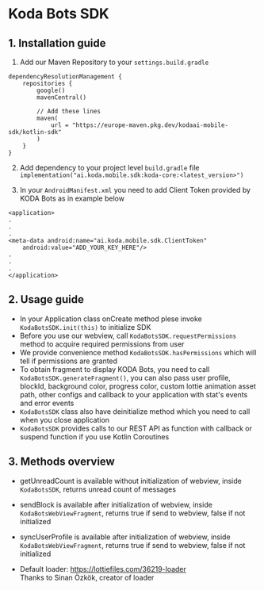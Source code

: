 # Koda Bots SDK
## 1. Installation guide

1. Add our Maven Repository to your `settings.build.gradle`
```
dependencyResolutionManagement {  
    repositories {  
        google()  
        mavenCentral()
          
	    // Add these lines
        maven(  
            url = "https://europe-maven.pkg.dev/kodaai-mobile-sdk/kotlin-sdk"  
        )  
    }  
}
```

2. Add dependency to your project level `build.gradle` file
   `implementation("ai.koda.mobile.sdk:koda-core:<latest_version>") `

3. In your `AndroidManifest.xml` you need to add Client Token provided by KODA Bots as in example below
```
<application>
.
.
.
<meta-data android:name="ai.koda.mobile.sdk.ClientToken"  
    android:value="ADD_YOUR_KEY_HERE"/>
.
.
.
</application>
```

## 2. Usage guide
- In your Application class onCreate method plese invoke ```KodaBotsSDK.init(this)``` to initialize SDK
- Before you use our webview, call ```KodaBotsSDK.requestPermissions``` method to acquire required permissions from user
- We provide convenience method ```KodaBotsSDK.hasPermissions``` which will tell if permissions are granted
- To obtain fragment to display KODA Bots, you need to call ```KodaBotsSDK.generateFragment()```, you can also pass user profile, blockId, background color, progress color, custom lottie animation asset path, other configs and callback to your application with stat's events and error events
- ```KodaBotsSDK``` class also have deinitialize method which you need to call when you close application
- ```KodaBotsSDK``` provides calls to our REST API as function with callback or suspend function if you use Kotlin Coroutines

## 3. Methods overview
- getUnreadCount is available without initialization of webview, inside ```KodaBotsSDK```, returns unread count of messages
- sendBlock is available after initialization of webview, inside ```KodaBotsWebViewFragment```, returns true if send to webview, false if not initialized
- syncUserProfile is available after initialization of webview, inside ```KodaBotsWebViewFragment```, returns true if send to webview, false if not initialized


- Default loader: https://lottiefiles.com/36219-loader  
  Thanks to Sinan Özkök, creator of loader